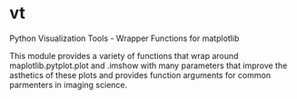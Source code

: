 # vt
Python Visualization Tools - Wrapper Functions for matplotlib

This module provides a variety of functions that wrap around maplotlib.pytplot.plot and .imshow with many parameters that improve the asthetics of these plots and provides function arguments for common parmenters in imaging science. 
